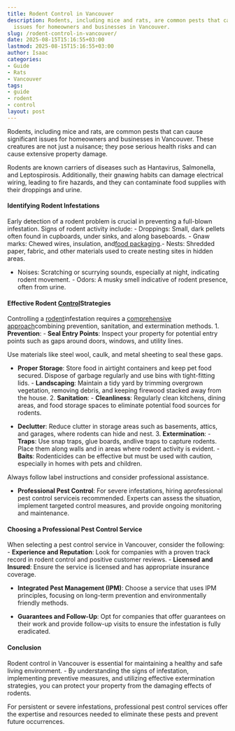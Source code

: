 ```yaml
---
title: Rodent Control in Vancouver
description: Rodents, including mice and rats, are common pests that can cause significant
  issues for homeowners and businesses in Vancouver.
slug: /rodent-control-in-vancouver/
date: 2025-08-15T15:16:55+03:00
lastmod: 2025-08-15T15:16:55+03:00
author: Isaac
categories:
- Guide
- Rats
- Vancouver
tags:
- guide
- rodent
- control
layout: post
---
```

Rodents, including mice and rats, are common pests that can cause significant issues for homeowners and businesses in Vancouver. These creatures are not just a nuisance; they pose serious health risks and can cause extensive property damage.

Rodents are known carriers of diseases such as Hantavirus, Salmonella, and Leptospirosis. Additionally, their gnawing habits can damage electrical wiring, leading to fire hazards, and they can contaminate food supplies with their droppings and urine.

####  Identifying Rodent Infestations

Early detection of a rodent problem is crucial in preventing a full-blown infestation. Signs of rodent activity include: - Droppings: Small, dark pellets often found in cupboards, under sinks, and along baseboards. - Gnaw marks: Chewed wires, insulation, and[food packaging](https://pestpolicy.com/what-do-opossums-eat/).- Nests: Shredded paper, fabric, and other materials used to create nesting sites in hidden areas.

- Noises: Scratching or scurrying sounds, especially at night, indicating rodent movement. - Odors: A musky smell indicative of rodent presence, often from urine.

####  Effective Rodent [Control](https://pestpolicy.com/rodent-control-in-puyallup/)Strategies

Controlling a [rodent](https://pestpolicy.com/rodent-control-in-salem/)infestation requires a [comprehensive approach](https://www.fao.org/4/t1838e/T1838E1l.htm)combining prevention, sanitation, and extermination methods. 1. **Prevention**: - **Seal Entry Points**: Inspect your property for potential entry points such as gaps around doors, windows, and utility lines.

Use materials like steel wool, caulk, and metal sheeting to seal these gaps.

- **Proper Storage**: Store food in airtight containers and keep pet food secured. Dispose of garbage regularly and use bins with tight-fitting lids. - **Landscaping**: Maintain a tidy yard by trimming overgrown vegetation, removing debris, and keeping firewood stacked away from the house. 2. **Sanitation**: - **Cleanliness**: Regularly clean kitchens, dining areas, and food storage spaces to eliminate potential food sources for rodents.

- **Declutter**: Reduce clutter in storage areas such as basements, attics, and garages, where rodents can hide and nest. 3. **Extermination**: - **Traps**: Use snap traps, glue boards, andlive traps to capture rodents. Place them along walls and in areas where rodent activity is evident. - **Baits**: Rodenticides can be effective but must be used with caution, especially in homes with pets and children.

Always follow label instructions and consider professional assistance.

- **Professional Pest Control**: For severe infestations, hiring aprofessional pest control serviceis recommended. Experts can assess the situation, implement targeted control measures, and provide ongoing monitoring and maintenance.

####  Choosing a Professional Pest Control Service

When selecting a pest control service in Vancouver, consider the following: - **Experience and Reputation**: Look for companies with a proven track record in rodent control and positive customer reviews. - **Licensed and Insured**: Ensure the service is licensed and has appropriate insurance coverage.

- **Integrated Pest Management (IPM)**: Choose a service that uses IPM principles, focusing on long-term prevention and environmentally friendly methods.

- **Guarantees and Follow-Up**: Opt for companies that offer guarantees on their work and provide follow-up visits to ensure the infestation is fully eradicated.

####  Conclusion

Rodent control in Vancouver is essential for maintaining a healthy and safe living environment. - By understanding the signs of infestation, implementing preventive measures, and utilizing effective extermination strategies, you can protect your property from the damaging effects of rodents.

For persistent or severe infestations, professional pest control services offer the expertise and resources needed to eliminate these pests and prevent future occurrences.
